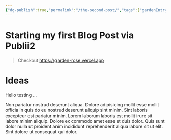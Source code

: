 ```yaml
---
{"dg-publish":true,"permalink":"/the-second-post/","tags":["gardenEntry"]}
---
```


# Starting my first Blog Post via Publii2 

> Checkout https://garden-rose.vercel.app



<div class="transclusion internal-embed is-loaded"><div class="markdown-embed">




# Ideas

Hello testing ...

Non pariatur nostrud deserunt aliqua. Dolore adipisicing mollit esse mollit officia in quis do eu nostrud deserunt aliquip sint minim. Sint laboris excepteur est pariatur minim. Lorem laborum laboris est mollit irure sit labore minim aliquip. Dolore ex commodo amet esse et duis dolor. Quis sunt dolor nulla ut proident anim incididunt reprehenderit aliqua labore sit ut elit. Sint dolore ut consequat qui dolor.



</div></div>



